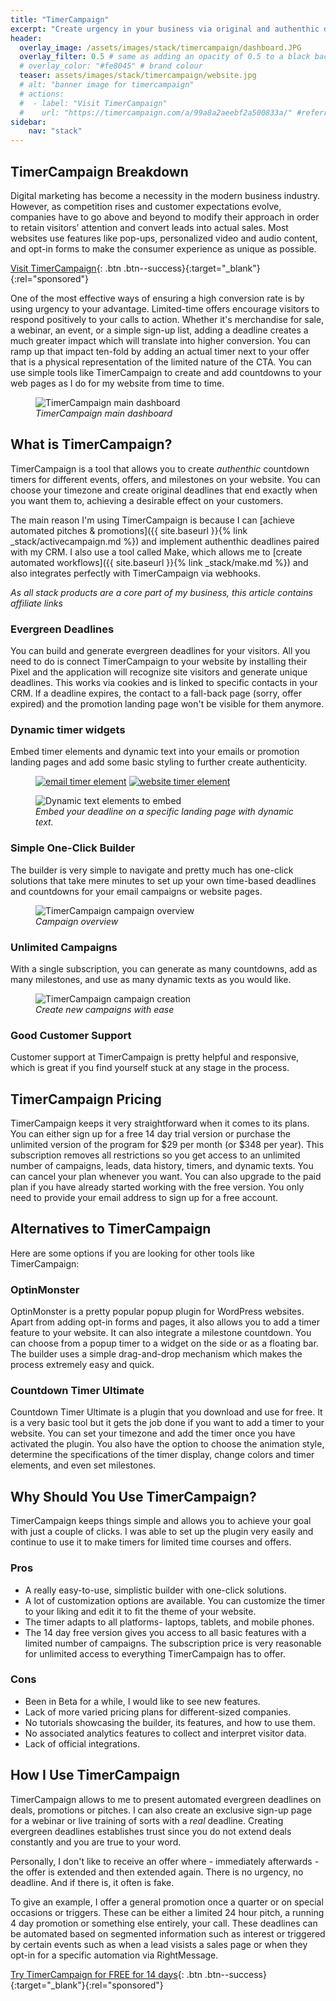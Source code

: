```yaml
---
title: "TimerCampaign"
excerpt: "Create urgency in your business via original and authenthic deadlines that expire exactly at the right time."
header:
  overlay_image: /assets/images/stack/timercampaign/dashboard.JPG
  overlay_filter: 0.5 # same as adding an opacity of 0.5 to a black background
  # overlay_color: "#fe8045" # brand colour
  teaser: assets/images/stack/timercampaign/website.jpg
  # alt: "banner image for timercampaign"
  # actions:
  #  - label: "Visit TimerCampaign"
  #    url: "https://timercampaign.com/a/99a8a2aeebf2a500833a/" #referral link
sidebar:
    nav: "stack"
---
```


## TimerCampaign Breakdown

Digital marketing has become a necessity in the modern business industry. However, as competition rises and customer expectations evolve, companies have to go above and beyond to modify their approach in order to retain visitors’ attention and convert leads into actual sales. Most websites use features like pop-ups, personalized video and audio content, and opt-in forms to make the consumer experience as unique as possible. 

[Visit TimerCampaign](https://timercampaign.com/a/99a8a2aeebf2a500833a/){: .btn .btn--success}{:target="_blank"}{:rel="sponsored"}


One of the most effective ways of ensuring a high conversion rate is by using urgency to your advantage. Limited-time offers encourage visitors to respond positively to your calls to action. Whether it's merchandise for sale, a webinar, an event, or a simple sign-up list, adding a deadline creates a much greater impact which will translate into higher conversion. You can ramp up that impact ten-fold by adding an actual timer next to your offer that is a physical representation of the limited nature of the CTA. You can use simple tools like TimerCampaign to create and add countdowns to your web pages as I do for my website from time to time.

<figure class="align-center-medium">
    <img src="{{ site.url }}{{ site.baseurl }}/assets/images/stack/timercampaign/dashboard.JPG" alt="TimerCampaign main dashboard">
    <figcaption><i>TimerCampaign main dashboard</i></figcaption>
</figure>

## What is TimerCampaign?

TimerCampaign is a tool that allows you to create *authenthic* countdown timers for different events, offers, and milestones on your website. You can choose your timezone and create original deadlines that end exactly when you want them to, achieving a desirable effect on your customers.

The main reason I'm using TimerCampaign is because I can [achieve automated pitches & promotions]({{ site.baseurl }}{% link _stack/activecampaign.md %}) and implement authenthic deadlines paired with my CRM. I also use a tool called Make, which allows me to [create automated workflows]({{ site.baseurl }}{% link _stack/make.md %}) and also integrates perfectly with TimerCampaign via webhooks.

>
*As all stack products are a core part of my business, this article contains affiliate links*

### Evergreen Deadlines

You can build and generate evergreen deadlines for your visitors. All you need to do is connect TimerCampaign to your website by installing their Pixel and the application will recognize site visitors and generate unique deadlines. This works via cookies and is linked to specific contacts in your CRM. If a deadline expires, the contact to a fall-back page (sorry, offer expired) and the promotion landing page won't be visible for them anymore. 

### Dynamic timer widgets

Embed timer elements and dynamic text into your emails or promotion landing pages and add some basic styling to further create authenticity.

<figure class="half">
    <a href="{{ site.url }}{{ site.baseurl }}/assets/images/stack/timercampaign/email-timer.jpg"><img src="{{ site.url }}{{ site.baseurl }}/assets/images/stack/timercampaign/email-timer.jpg" alt="email timer element"></a>
    <a href="{{ site.url }}{{ site.baseurl }}/assets/images/stack/timercampaign/website-timer.jpg"><img src="{{ site.url }}{{ site.baseurl }}/assets/images/stack/timercampaign/website-timer.jpg" alt="website timer element"></a>
</figure>

<figure class="align-center-medium">
    <img src="{{ site.url }}{{ site.baseurl }}/assets/images/stack/timercampaign/dynamic-text.JPG" alt="Dynamic text elements to embed">
    <figcaption><i>Embed your deadline on a specific landing page with dynamic text.</i></figcaption>
</figure>

### Simple One-Click Builder

The builder is very simple to navigate and pretty much has one-click solutions that take mere minutes to set up your own time-based deadlines and countdowns for your email campaigns or website pages.


<figure class="align-center">
    <img src="{{ site.url }}{{ site.baseurl }}/assets/images/stack/timercampaign/campaigns.JPG" alt="TimerCampaign campaign overview">
    <figcaption><i>Campaign overview</i></figcaption>
</figure>

### Unlimited Campaigns

With a single subscription, you can generate as many countdowns, add as many milestones, and use as many dynamic texts as you would like.

<figure class="align-center">
    <img src="{{ site.url }}{{ site.baseurl }}/assets/images/stack/timercampaign/new-campaign.JPG" alt="TimerCampaign campaign creation">
    <figcaption><i>Create new campaigns with ease</i></figcaption>
</figure>

### Good Customer Support

Customer support at TimerCampaign is pretty helpful and responsive, which is great if you find yourself stuck at any stage in the process.

## TimerCampaign Pricing

TimerCampaign keeps it very straightforward when it comes to its plans. You can either sign up for a free 14 day trial version or purchase the unlimited version of the program for $29 per month (or $348 per year). This subscription removes all restrictions so you get access to an unlimited number of campaigns, leads, data history, timers, and dynamic texts. You can cancel your plan whenever you want. You can also upgrade to the paid plan if you have already started working with the free version. You only need to provide your email address to sign up for a free account.

## Alternatives to TimerCampaign

Here are some options if you are looking for other tools like TimerCampaign:

### OptinMonster

OptinMonster is a pretty popular popup plugin for WordPress websites. Apart from adding opt-in forms and pages, it also allows you to add a timer feature to your website. It can also integrate a milestone countdown. You can choose from a popup timer to a widget on the side or as a floating bar. The builder uses a simple drag-and-drop mechanism which makes the process extremely easy and quick.

### Countdown Timer Ultimate

Countdown Timer Ultimate is a plugin that you download and use for free. It is a very basic tool but it gets the job done if you want to add a timer to your website. You can set your timezone and add the timer once you have activated the plugin. You also have the option to choose the animation style, determine the specifications of the timer display, change colors and timer elements, and even set milestones.

## Why Should You Use TimerCampaign?
TimerCampaign keeps things simple and allows you to achieve your goal with just a couple of clicks. I was able to set up the plugin very easily and continue to use it to make timers for limited time courses and offers.

### Pros 

* A really easy-to-use, simplistic builder with one-click solutions.
* A lot of customization options are available. You can customize the timer to your liking and edit it to fit the theme of your website.
* The timer adapts to all platforms- laptops, tablets, and mobile phones.
* The 14 day free version gives you access to all basic features with a limited number of campaigns. The subscription price is very reasonable for unlimited access to everything TimerCampaign has to offer.

### Cons 

* Been in Beta for a while, I would like to see new features.
* Lack of more varied pricing plans for different-sized companies.
* No tutorials showcasing the builder, its features, and how to use them.
* No associated analytics features to collect and interpret visitor data.
* Lack of official integrations.

## How I Use TimerCampaign

TimerCampaign allows to me to present automated evergreen deadlines on deals, promotions or pitches. I can also create an exclusive sign-up page for a webinar or live training of sorts with a *real* deadline. Creating evergreen deadlines establishes trust since you do not extend deals constantly and you are true to your word. 

>
Personally, I don't like to receive an offer where - immediately afterwards - the offer is extended and then extended again. There is no urgency, no deadline. And if there is, it often is fake. 

To give an example, I offer a general promotion once a quarter or on special occasions or triggers. These can be either a limited 24 hour pitch, a running 4 day promotion or something else entirely, your call. These deadlines can be automated based on segmented information such as interest or triggered by certain events such as when a lead visists a sales page or when they opt-in for a specific automation via RightMessage.

[Try TimerCampaign for FREE for 14 days](https://timercampaign.com/a/99a8a2aeebf2a500833a/){: .btn .btn--success}{:target="_blank"}{:rel="sponsored"}
